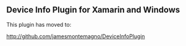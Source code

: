 ## Device Info Plugin for Xamarin and Windows

This plugin has moved to:

http://github.com/jamesmontemagno/DeviceInfoPlugin